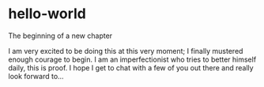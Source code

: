 # hello-world
The beginning of a new chapter

I am very excited to be doing this at this very moment; I finally mustered enough courage to begin. I am an imperfectionist who tries to better himself daily, this is proof.
I hope I get to chat with a few of you out there and really look forward to...
